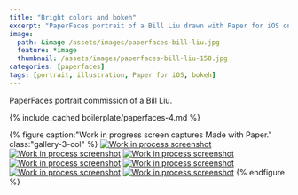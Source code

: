 ```yaml
---
title: "Bright colors and bokeh"
excerpt: "PaperFaces portrait of a Bill Liu drawn with Paper for iOS on an iPad."
image: 
  path: &image /assets/images/paperfaces-bill-liu.jpg 
  feature: *image
  thumbnail: /assets/images/paperfaces-bill-liu-150.jpg
categories: [paperfaces]
tags: [portrait, illustration, Paper for iOS, bokeh]
---
```


PaperFaces portrait commission of a Bill Liu.

{% include_cached boilerplate/paperfaces-4.md %}

{% figure caption:"Work in progress screen captures Made with Paper." class:"gallery-3-col" %}
[![Work in process screenshot](/assets/images/paperfaces-bill-liu-process-1-600.jpg)](/assets/images/paperfaces-bill-liu-process-1-lg.jpg)
[![Work in process screenshot](/assets/images/paperfaces-bill-liu-process-2-600.jpg)](/assets/images/paperfaces-bill-liu-process-2-lg.jpg)
[![Work in process screenshot](/assets/images/paperfaces-bill-liu-process-3-600.jpg)](/assets/images/paperfaces-bill-liu-process-3-lg.jpg)
[![Work in process screenshot](/assets/images/paperfaces-bill-liu-process-4-600.jpg)](/assets/images/paperfaces-bill-liu-process-4-lg.jpg)
[![Work in process screenshot](/assets/images/paperfaces-bill-liu-process-5-600.jpg)](/assets/images/paperfaces-bill-liu-process-5-lg.jpg)
[![Work in process screenshot](/assets/images/paperfaces-bill-liu-process-6-600.jpg)](/assets/images/paperfaces-bill-liu-process-6-lg.jpg)
[![Work in process screenshot](/assets/images/paperfaces-bill-liu-process-7-600.jpg)](/assets/images/paperfaces-bill-liu-process-7-lg.jpg)
{% endfigure %}
